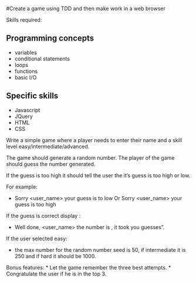 
#Create a game using TDD and then make work in a web browser

Skills required:

## Programming concepts

* variables
* conditional statements
* loops
* functions
* basic I/O

## Specific skills
* Javascript
* JQuery
* HTML
* CSS

Write a simple game where a player needs to enter their name and a skill level easy/intermediate/advanced.

The game should generate a random number. The player of the game should guess the number generated. 

If the guess is too high it should tell the user the it’s guess is too high or low. 

For example:

* Sorry <user_name> your guess is to low Or Sorry <user_name> your guess is too high 

If the guess is correct display : 

* Well done, <user_name> the number is <the number>, it took you <number of guesses> guesses”.

If the user selected easy:

*  the max number for the random number seed is 50, if intermediate it is 250 and if hard it should be 1000.

Bonus features: 
	* Let the  game remember the three best attempts. 
	* Congratulate the user if he is in the top 3.

